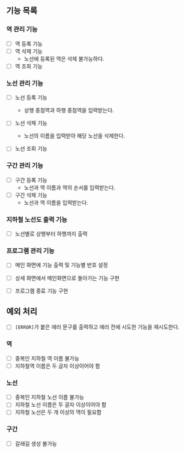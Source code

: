 ## 기능 목록

### 역 관리 기능
- [ ] 역 등록 기능 
- [ ] 역 삭제 기능
  - 노선에 등록된 역은 삭제 불가능하다.
- [ ] 역 조회 기능

### 노선 관리 기능
- [ ] 노선 등록 기능
  - 상행 종점역과 하행 종점역을 입력받는다.
- [ ] 노선 삭제 기능
  - 노선의 이름을 입력받아 해당 노선을 삭제한다.
- [ ] 노선 조회 기능


### 구간 관리 기능
- [ ] 구간 등록 기능
  - 노선과 역 이름과 역의 순서를 입력받는다.
- [ ] 구간 삭제 기능
  - 노선과 역 이름을 입력받는다.


### 지하철 노선도 출력 기능
- [ ] 노선별로 상행부터 하행까지 출력

### 프로그램 관리 기능
- [ ] 메인 화면에 기능 출력 및 기능별 번호 설정
- [ ] 상세 화면에서 메인화면으로 돌아가는 기능 구현
- [ ] 프로그램 종료 기능 구현


## 예외 처리
- [ ] `[ERROR]`가 붙은 에러 문구를 출력하고 에러 전에 시도한 기능을 재시도한다.

### 역
- [ ] 중복인 지하철 역 이름 불가능
- [ ] 지하철역 이름은 두 글자 이상이어야 함

### 노선
- [ ] 중복인 지하철 노선 이름 불가능
- [ ] 지하철 노선 이름은 두 글자 이상이어야 함
- [ ] 지하철 노선은 두 개 이상의 역이 필요함

### 구간
- [ ] 갈래길 생성 불가능